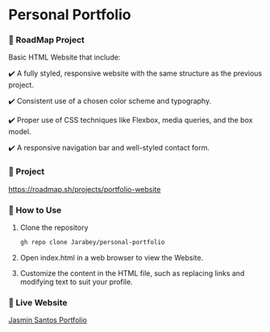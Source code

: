 # Personal Portfolio
### 🌟 RoadMap Project
Basic HTML Website that include:

✔️ A fully styled, responsive website with the same structure as the previous project.

✔️ Consistent use of a chosen color scheme and typography.

✔️ Proper use of CSS techniques like Flexbox, media queries, and the box model.

✔️ A responsive navigation bar and well-styled contact form.


### 🌟 Project
https://roadmap.sh/projects/portfolio-website
### 🌟 How to Use

1. Clone the repository
   
   ```bash
   gh repo clone Jarabey/personal-portfolio
2. Open index.html in a web browser to view the Website.
3. Customize the content in the HTML file, such as replacing links and modifying text to suit your profile.

### 🌟 Live Website
[Jasmin Santos Portfolio](https://roadmapportfolio.netlify.app/)